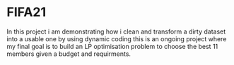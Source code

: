 # FIFA21
In this project i am demonstrating how i clean and transform a dirty dataset into a usable one by using dynamic coding
this is an ongoing project where my final goal is to build an LP optimisation problem to choose the best 11 members given a budget and requirments.
